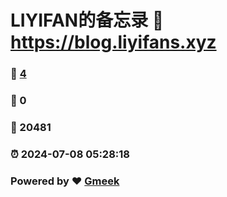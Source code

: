 # LIYIFAN的备忘录 :link: https://blog.liyifans.xyz 
### :page_facing_up: [4](https://blog.liyifans.xyz/tag.html) 
### :speech_balloon: 0 
### :hibiscus: 20481 
### :alarm_clock: 2024-07-08 05:28:18 
### Powered by :heart: [Gmeek](https://github.com/Meekdai/Gmeek)
